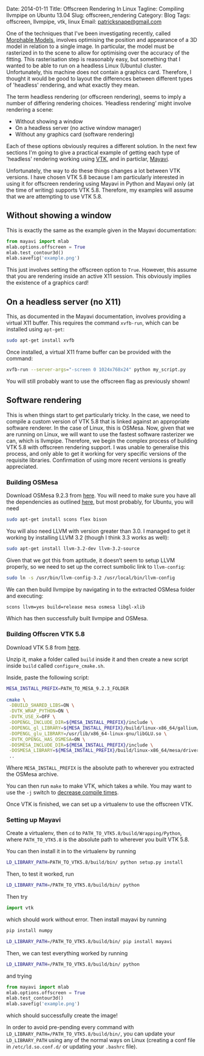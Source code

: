 Date: 2014-01-11
Title: Offscreen Rendering In Linux
Tagline: Compiling llvmpipe on Ubuntu 13.04
Slug: offscreen_rendering
Category: Blog
Tags: offscreen, llvmpipe, vtk, linux
Email: patricksnape@gmail.com

One of the techniques that I've been investigating recently, called [Morphable Models](http://www.cs.cmu.edu/~efros/courses/AP06/Papers/Blanz-siggraph-99.pdf), involves optimising the position and appearance of a 3D model in relation to a single image. In particular, the model must be rasterized in to the scene to allow for optimising over the accuracy of the fitting. This rasterisation step is reasonably easy, but something that I wanted to be able to run on a headless Linux (Ubuntu) cluster. Unfortunately, this machine does not contain a graphics card. Therefore, I thought it would be good to layout the differences between different types of 'headless' rendering, and what exactly they mean.

The term headless rendering (or offscreen rendering), seems to imply a number of differing rendering choices. ‘Headless rendering’ might involve rendering a scene:

 - Without showing a window
 - On a headless server (no active window manager)
 - Without any graphics card (software rendering)

Each of these options obviously requires a different solution. In the next few sections I'm going to give a practical example of getting each type of 'headless' rendering working using [VTK](http://www.vtk.org/), and in particlar, [Mayavi](http://code.enthought.com/projects/mayavi/).

Unfortunately, the way to do these things changes a lot between VTK versions. I have chosen VTK 5.8 because I am particularly interested in using it for offscreen rendering using Mayavi in Python and Mayavi only (at the time of writing) supports VTK 5.8. Therefore, my examples will assume that we are attempting to use VTK 5.8.

## Without showing a window
This is exactly the same as the example given in the Mayavi documentation:

```python
from mayavi import mlab
mlab.options.offscreen = True
mlab.test_contour3d()
mlab.savefig('example.png')
```

This just involves setting the offscreen option to ``True``. However, this assume that you are rendering inside an active X11 session. This obviously implies the existence of a graphics card!

## On a headless server (no X11)
This, as documented in the Mayavi documentation, involves providing a virtual X11 buffer. This requires the command ``xvfb-run``, which can be installed using ``apt-get``:

```bash
sudo apt-get install xvfb
```

Once installed, a virtual X11 frame buffer can be provided with the command:

```bash
xvfb-run --server-args="-screen 0 1024x768x24" python my_script.py
```

You will still probably want to use the offscreen flag as previously shown!

## Software rendering
This is when things start to get particularly tricky. In the case, we need to compile a custom version of VTK 5.8 that is linked against an appropriate software renderer. In the case of Linux, this is OSMesa. Now, given that we are running on Linux, we will want to use the fastest software rasterizer we can, which is llvmpipe. Therefore, we begin the complex process of building VTK 5.8 with offscreen rendering support. I was unable to generalise this process, and only able to get it working for very specific versions of the requisite libraries. Confirmation of using more recent versions is greatly appreciated.

### Building OSMesa
Download OSMesa 9.2.3 from [here](ftp://ftp.freedesktop.org/pub/mesa/9.2.3/MesaLib-9.2.3.tar.bz2). You will need to make sure you have all the dependencies as outlined [here](http://www.mesa3d.org/install.html), but most probably, for Ubuntu, you will need

```bash
sudo apt-get install scons flex bison
```

You will also need LLVM with version greater than 3.0. I managed to get it working by installing LLVM 3.2 (though I think 3.3 works as well):

```bash
sudo apt-get install llvm-3.2-dev llvm-3.2-source
```

Given that we got this from aptitude, it doesn’t seem to setup LLVM properly, so we need to set up the correct sumbolic link to ``llvm-config``:

```bash
sudo ln -s /usr/bin/llvm-config-3.2 /usr/local/bin/llvm-config
```

We can then build llvmpipe by navigating in to the extracted OSMesa folder and executing:

```bash
scons llvm=yes build=release mesa osmesa libgl-xlib
```

Which has then successfully built llvmpipe and OSMesa.

### Building Offscren VTK 5.8
Download VTK 5.8 from [here](http://www.vtk.org/files/release/5.8/vtk-5.8.0.tar.gz).

Unzip it, make a folder called ``build`` inside it and then create a new script inside ``build`` called ``configure_cmake.sh``.

Inside, paste the following script:

```bash
MESA_INSTALL_PREFIX=PATH_TO_MESA_9.2.3_FOLDER
 
cmake \
 -DBUILD_SHARED_LIBS=ON \
 -DVTK_WRAP_PYTHON=ON \
 -DVTK_USE_X=OFF \
 -DOPENGL_INCLUDE_DIR=${MESA_INSTALL_PREFIX}/include \
 -DOPENGL_gl_LIBRARY=${MESA_INSTALL_PREFIX}/build/linux-x86_64/gallium/targets/libgl-xlib/libGL.so \
 -DOPENGL_glu_LIBRARY=/usr/lib/x86_64-linux-gnu/libGLU.so \
 -DVTK_OPENGL_HAS_OSMESA=ON \
 -DOSMESA_INCLUDE_DIR=${MESA_INSTALL_PREFIX}/include \
 -DOSMESA_LIBRARY=${MESA_INSTALL_PREFIX}/build/linux-x86_64/mesa/drivers/osmesa/libosmesa.so \
 ..
```

Where ``MESA_INSTALL_PREFIX`` is the absolute path to wherever you extracted the OSMesa archive.

You can then run ``make`` to make VTK, which takes a while. You may want to use the ``-j`` switch to [decrease compile times](http://make.paulandlesley.org/jobserver.html).

Once VTK is finished, we can set up a virtualenv to use the offscreen VTK.

### Setting up Mayavi
Create a virtualenv, then ``cd`` to ``PATH_TO_VTK5.8/build/Wrapping/Python``, where ``PATH_TO_VTK5.8`` is the absolute path to wherever you built VTK 5.8.

You can then install it in to the virtualenv by running

```bash
LD_LIBRARY_PATH=PATH_TO_VTK5.8/build/bin/ python setup.py install
```

Then, to test it worked, run

```bash
LD_LIBRARY_PATH=/PATH_TO_VTK5.8/build/bin/ python
```

Then try

```python
import vtk
```

which should work without error. Then install mayavi by running

```bash
pip install numpy

LD_LIBRARY_PATH=/PATH_TO_VTK5.8/build/bin/ pip install mayavi
```

Then, we can test everything worked by running

```bash
LD_LIBRARY_PATH=/PATH_TO_VTK5.8/build/bin/ python
```

and trying

```python
from mayavi import mlab
mlab.options.offscreen = True
mlab.test_contour3d()
mlab.savefig('example.png')
```

which should successfully create the image!

In order to avoid pre-pending every command with ``LD_LIBRARY_PATH=/PATH_TO_VTK5.8/build/bin/``, you can update your ``LD_LIBRARY_PATH`` using any of the normal ways on Linux (creating a conf file in ``/etc/ld.so.conf.d/`` or updating your ``.bashrc`` file).

